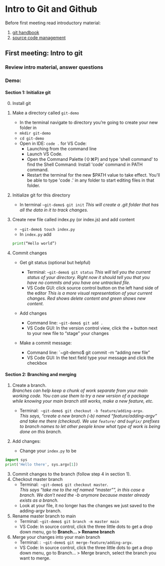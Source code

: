# Intro to Git and Github
Before first meeting read introductory material: 
1. [git handbook](https://guides.github.com/introduction/git-handbook/)
2. [source code management](https://www.atlassian.com/git/tutorials/source-code-management)

## First meeting: Intro to git 
### Review intro material, answer questions
### Demo:
#### Section 1: Initialize git
0. Install git
1. Make a directory called `git-demo`
   - In the terminal navigate to directory you’re going to create your new folder in
   - `mkdir git-demo`
   - `cd git-demo`
   - Open in IDE: `code .` for VS Code: 
      * Launching from the command line
      * Launch VS Code.
      * Open the Command Palette (⇧⌘P) and type 'shell command' to find the Shell Command: Install 'code' command in PATH command.
      * Restart the terminal for the new $PATH value to take effect. You'll be able to type 'code .' in any folder to start editing files in that folder.
2. Initialize git for this directory
   -  In terminal `~git-demo$ git init`
    *This will create a .git folder that has all the data in it to track changes.*  

3. Create new file called index.py (or index.js) and add content
    - `~git-demo$ touch index.py`
    - In `index.py` add 
    ```Python 
    print(“Hello world”)
    ```
4. Commit changes
    - Get git status (optional but helpful)
      - Terminal: `~git-demo$ git status`
        *This will tell you the current status of your directory. Right now it should tell you that you have no commits and you have one untracked file.*
      - VS Code GUI: click source control button on the left hand side of the editor
			*This is a more visual representation of your current changes. Red shows delete content and green shows new content.*

    - Add changes
    	- Command line: `~git-demo$ git add .`
    	- VS Code GUI:  In the version control view, click the + button next to your new file to “stage” your changes

    - Make a commit message:
    	- Command line: `~git-demo$ git commit -m “adding new file”
    	- VS Code GUI: In the text field type your message and click the checkbox

#### Section 2: Branching and merging
1. Create a branch. <br />
	*Branches can help keep a chunk of work separate from your main working code. You can use them to try a new version of a package while knowing your main branch still works, make a new feature, etc.*
    - Terminal:` ~git-demo$ git checkout -b feature/adding-argv`.<br />
		*This says, “create a new branch (-b) named “feature/adding-argv” and take me there (checkout). We use `feature/` and `bugFix/` prefixes to branch names to let other people know what type of work is being done on this branch.*

2. Add changes: 
    - Change your `index.py` to be 
```Python
import sys
print('Hello there', sys.argv[1])
```

3. Commit changes to the branch (follow step 4 in section 1). 
4. Checkout master branch
    - Terminal:` ~git-demo$ git checkout master`.<br />
*This says “take me to the ref named “master””, in this case a branch. We don’t need the -b anymore because master already exists as a branch.*
    - Look at your file, it no longer has the changes we just saved to the adding-argv branch. 
5. Rename master branch to main
    - Terminal:  `~git-demo$ git branch -m master main`
    - VS Code: In source control, click the three little dots to get a drop down menu, go to <strong>Branch… > Rename branch</strong>
6. Merge your changes into your main branch
    - Terminal: :` ~git-demo$ git merge-feature/adding-argv`.
    - VS Code: In source control, click the three little dots to get a drop down menu, go to Branch… > Merge branch, select the branch you want to merge. 
